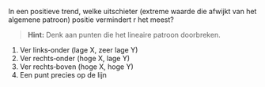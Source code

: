 In een positieve trend, welke uitschieter (extreme waarde die afwijkt van het algemene patroon) positie vermindert r het meest?

> **Hint:** Denk aan punten die het lineaire patroon doorbreken.

1) Ver links‑onder (lage X, zeer lage Y)
2) Ver rechts‑onder (hoge X, lage Y)
3) Ver rechts‑boven (hoge X, hoge Y)
4) Een punt precies op de lijn